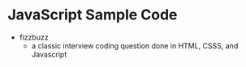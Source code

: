 # JavaScript Sample Code

* fizzbuzz 
	* a classic interview coding question done in HTML, CSSS, and Javascript
 
